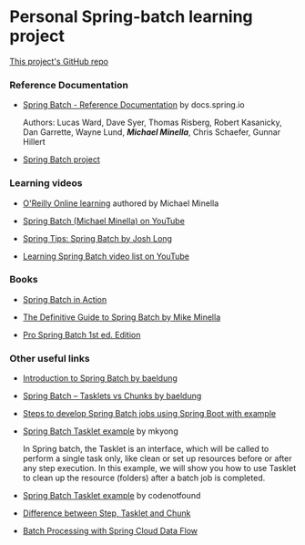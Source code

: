 # Personal Spring-batch learning project

[This project's GitHub repo](https://github.com/RyRo7/spring-batch-templates)

### Reference Documentation

* [Spring Batch - Reference Documentation](https://docs.spring.io/spring-batch/trunk/reference/htmlsingle/) by docs.spring.io
  
  Authors: 
  Lucas Ward, Dave Syer, Thomas Risberg, Robert Kasanicky, Dan Garrette, Wayne Lund, ***Michael Minella***, Chris Schaefer, Gunnar Hillert
 
* [Spring Batch project ](https://spring.io/projects/spring-batch)


### Learning videos

* [O'Reilly Online learning](https://learning.oreilly.com/videos/learning-spring-batch)
  authored by Michael Minella

* [Spring Batch (Michael Minella) on YouTube](https://www.youtube.com/watch?v=CYTj5YT7CZU)

* [Spring Tips: Spring Batch by Josh Long](https://www.youtube.com/watch?v=x4nBNLoizOc)

* [Learning Spring Batch video list on YouTube](https://www.youtube.com/results?search_query=Learning+spring+batch)

### Books

* [Spring Batch in Action](https://learning.oreilly.com/library/view/spring-batch-in/9781935182955/)

* [The Definitive Guide to Spring Batch by Mike Minella](https://www.amazon.com/dp/1484237234)

* [Pro Spring Batch 1st ed. Edition](https://www.amazon.com/dp/1430234520)

### Other useful links

* [Introduction to Spring Batch by baeldung](https://www.baeldung.com/introduction-to-spring-batch)

* [Spring Batch – Tasklets vs Chunks by baeldung](https://www.baeldung.com/spring-batch-tasklet-chunk)

* [Steps to develop Spring Batch jobs using Spring Boot with example](https://www.opencodez.com/java/spring-batch-with-spring-boot.htm)

* [Spring Batch Tasklet example](https://www.mkyong.com/spring-batch/spring-batch-tasklet-example/) by mkyong

  In Spring batch, the Tasklet is an interface, which will be called to perform a single task only, like clean or set up resources before or after any step execution. In this example, we will show you how to use Tasklet to clean up the resource (folders) after a batch job is completed.
  
* [Spring Batch Tasklet example](https://codenotfound.com/spring-batch-tasklet-example.html) by codenotfound

* [Difference between Step, Tasklet and Chunk](https://stackoverflow.com/questions/40041334/difference-between-step-tasklet-and-chunk-in-spring-batch)

* [Batch Processing with Spring Cloud Data Flow](https://www.baeldung.com/spring-cloud-data-flow-batch-processing)